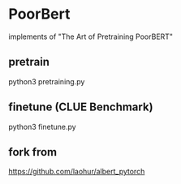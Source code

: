 # PoorBert

 implements of "The Art of Pretraining PoorBERT"

## pretrain
  python3  pretraining.py 

## finetune (CLUE Benchmark)

  python3  finetune.py


## fork from

https://github.com/laohur/albert_pytorch


